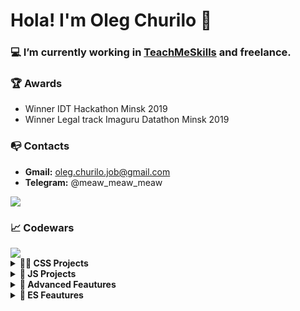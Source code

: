 # Hola! I'm Oleg Churilo 👋


### 💻 I’m currently working in [TeachMeSkills](https://teachmeskills.by/) and freelance.

### 🏆 Awards
+ Winner IDT Hackathon Minsk 2019
+ Winner Legal track Imaguru Datathon Minsk 2019

### 📭 Contacts 
- **Gmail:** oleg.churilo.job@gmail.com
- **Telegram:** @meaw_meaw_meaw

<img src='https://github-readme-stats.vercel.app/api?username=Oleg-Kolosov&&show_icons=true&hide_border=true'>

### 📈 Codewars
<img src='https://www.codewars.com/users/Oleg-Kolosov/badges/large'>


<details><summary><b>👨‍🎓 CSS Projects</b></summary>
  
  <ul>
    <li><a href="https://github.com/Oleg-Kolosov/Image-Zoom-Hover-Effect">Zoom hover effects</a></li>
    <li><a href="https://github.com/Oleg-Kolosov/TeachMeSkills-figure">Figures</a></li>
    <li><a href="https://github.com/Oleg-Kolosov/CSS-Responsive-CARD">Responsive card</a></li>
    <li><a href="https://github.com/Oleg-Kolosov/Golden-Canon-Grid-for-UI-Design">Golden canon grid for UI design</a></li>
    <li><a href="https://github.com/Oleg-Kolosov/CSS-Neumorphic-Login-Form-Design">Neumorphic login form design</a></li>
    <li><a href="https://github.com/Oleg-Kolosov/Card-Flip-Animation-using-HTML-and-CSS">Card flip animation</a></li>
    <li><a href="https://github.com/Oleg-Kolosov/CSS-Glowing-Gradient-Border-Effects">Glowing gradient border effects</a></li>
    <li><a href="https://github.com/Oleg-Kolosov/CSS3-Creative-Check-List-Custom-Checkbox-using-CSS">Check list with custom checkbox</a></li>
    <li><a href="https://github.com/Oleg-Kolosov/CSS-Custom-Checkbox-Day-Night-Mode">Custom checkbox day || nigth mode</a></li>
    <li><a href="https://github.com/Oleg-Kolosov/CSS-Only-Non-Rectangular-Header">Non rectangular header</a></li>
    <li><a href="https://github.com/Oleg-Kolosov/Page-Loading-Animation-using-CSS">Loading animation</a></li>
    <li><a href="https://github.com/Oleg-Kolosov/Awesome-Text-Animation-using-HTML-and-CSS">Awesome text animation</a></li>
    <li><a href="https://github.com/Oleg-Kolosov/CSS3-Glowing-Gradient-Loader-Ring-Animation-Effects">Gradient loader ring animation</a></li>
    <li><a href="https://github.com/Oleg-Kolosov/simple-gamburger">Simple gamburger menu</a></li>
    <li><a href="https://github.com/Oleg-Kolosov/easy-responsive-webpage">Easy responsive web page</a></li>
    <li><a href="https://github.com/Oleg-Kolosov/pure-css-tooltip/tree/master">Pure CSS tooltip</a></li>
    <li><a href="https://github.com/Oleg-Kolosov/landing-tailwind">Landing page with Tailwind</a></li>
  </ul>
</details>

<details><summary><b>🔮 JS Projects</b></summary>
  
  <ul>
    <li><a href="https://github.com/Oleg-Kolosov/click-counter">Click counter</a></li>
    <li><a href="https://github.com/Oleg-Kolosov/MVC_ToDo">MVC Todo App</a></li>
    <li><a href="https://github.com/Oleg-Kolosov/Color_flipper">Color Flipper</a></li>
    <li><a href="https://github.com/Oleg-Kolosov/Calculator_ES6">Calculator ES6</a></li>
    <li><a href="https://github.com/Oleg-Kolosov/Lorem_generator">Lorem Hipster generator</a></li>
    <li><a href="https://github.com/Oleg-Kolosov/Responsive_slider">Responsive slider</a></li>
    <li><a href="https://github.com/Oleg-Kolosov/Custom_Progress_Bar">Custom progress bar</a></li>
    <li><a href="https://github.com/Oleg-Kolosov/Custom_multi-select">Custom multi select</a></li>
    <li><a href="https://github.com/Oleg-Kolosov/simple-timer">Simple timer</a></li>
  </ul>
</details>

<details><summary><b>💎 Advanced Feautures</b></summary>
  
  <ul>
    <li><a href="https://github.com/Oleg-Kolosov/fun-with-custom-tags-and-shadow-DOM-Experimantal-">Web components and shadow DOM</a></li>
  </ul>
</details>

<details><summary><b>🚀  ES Feautures</b></summary>
  
  <ul>
    <li><a href="https://github.com/Oleg-Kolosov/ES_10">ES 10</a></li>
    <li><a href="https://github.com/Oleg-Kolosov/ES_11">ES 11</a></li>
    <li><a href="https://github.com/Oleg-Kolosov/ES_12">ES 12</a></li>
  </ul>
</details>
